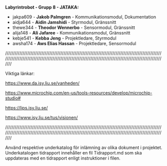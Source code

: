 **Labyrintrobot -
Grupp 8 - JATAKA:**

- jakpa609 - **Jakob Palmgren** - Kommunikationsmodul, Dokumentation
- aidja644 - **Aidin Jamshidi** - Styrmodul, Gränssnitt
- thewe344 - **Theodor Wennerbo** - Sensormodul, Gränssnitt
- alija148 - **Ali Jafaree** - Kommunikationsmodul, Gränssnitt
- kebje541 - **Kebba Jeng** - Projektledare, Styrmodul
- awsha174 - **Aws Elias Hassan** - Projektledare, Sensormodul

//////////////////////////////////////////////////////////////////////////////////////////////////////////////////////////////////////////////////////////////////////////////////////////////////////////

Viktiga länkar: 

https://www.da.isy.liu.se/vanheden/

https://www.microchip.com/en-us/tools-resources/develop/microchip-studio#

https://lips.isy.liu.se/

https://www.isy.liu.se/tus/visionen/

//////////////////////////////////////////////////////////////////////////////////////////////////////////////////////////////////////////////////////////////////////////////////////////////////////////

Använd respektive underkatalog för inlämning av olika dokument i projektet.
Underkatalogen tidrapport innehåller en fil Tidrapport.md som ska uppdateras med en tidrapport enligt instruktioner i filen.
